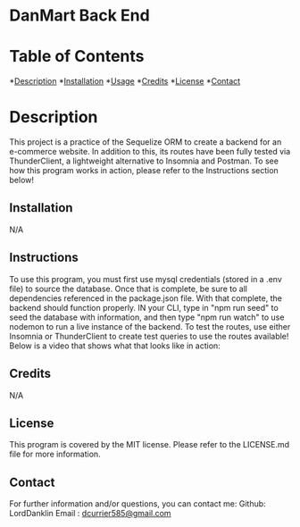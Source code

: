 # DanMart Back End
# Table of Contents
*[Description](#description)
*[Installation](#installation)
*[Usage](#usage)
*[Credits](#credits)
*[License](#license)
*[Contact](#contact)

# Description
This project is a practice of the Sequelize ORM to create a backend  for an e-commerce website. In addition to this, its routes have been fully tested via ThunderClient, a lightweight alternative to Insomnia and Postman. To see how this program works in action, please refer to the Instructions section below!
## Installation
N/A
## Instructions
To use this program, you must first use mysql credentials (stored in a .env file) to source the database. Once that is complete, be sure to all dependencies referenced in the package.json file. With that complete, the backend should function properly. IN your CLI, type in "npm run seed" to seed the database with information, and then type "npm run watch" to use nodemon to run a live instance of the backend. To test the routes, use either Insomnia or ThunderClient to create test queries to use the routes available! Below is a video that shows what that looks like in action:
## Credits
N/A
## License
This program is covered by the MIT license. Please refer to the LICENSE.md file for more information.
## Contact
For further information and/or questions, you can contact me:
Github: LordDanklin
Email : dcurrier585@gmail.com
